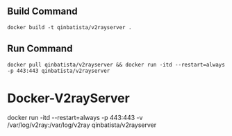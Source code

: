 ## Build Command

```
docker build -t qinbatista/v2rayserver .
```

## Run Command
```
docker pull qinbatista/v2rayserver && docker run -itd --restart=always -p 443:443 qinbatista/v2rayserver
```

# Docker-V2rayServer


docker run -itd --restart=always -p 443:443 -v /var/log/v2ray:/var/log/v2ray qinbatista/v2rayserver

